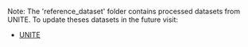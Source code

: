 Note: The 'reference_dataset' folder contains processed datasets from UNITE. To update theses datasets in the future visit:
 - [UNITE](https://unite.ut.ee/repository.php)
